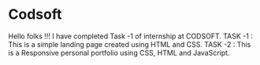 # Codsoft
Hello folks !!!
I have completed Task -1 of internship at CODSOFT.
TASK -1 : This is a simple landing page created using HTML and CSS.
          TASK -2 : This is a Responsive personal portfolio using CSS, HTML and JavaScript.
